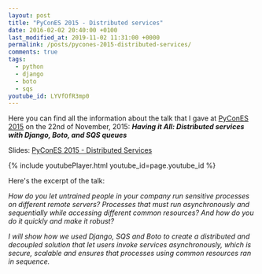 ```yaml
---
layout: post
title: "PyConES 2015 - Distributed services"
date: 2016-02-02 20:40:00 +0100
last_modified_at: 2019-11-02 11:31:00 +0000
permalink: /posts/pycones-2015-distributed-services/
comments: true
tags:
  - python
  - django
  - boto
  - sqs
youtube_id: LYVfOfR3mp0
---
```


Here you can find all the information about the talk that I gave at [PyConES 2015](http://2015.es.pycon.org) on the 22nd of November, 2015: ***Having it All: Distributed services with Django, Boto, and SQS queues***

Slides: [PyConES 2015 - Distributed Services](https://slides.com/juliotrigo/pycones2015-distributed-services#/)

<!--more-->

{% include youtubePlayer.html youtube_id=page.youtube_id %}

Here's the excerpt of the talk:

*How do you let untrained people in your company run sensitive processes on different remote servers? Processes that must run asynchronously and sequentially while accessing different common resources? And how do you do it quickly and make it robust?*

*I will show how we used Django, SQS and Boto to create a distributed and decoupled solution that let users invoke services asynchronously, which is secure, scalable and ensures that processes using common resources ran in sequence.*
